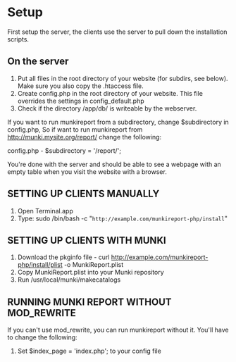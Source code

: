 Setup
=====

First setup the server, the clients use the server to pull down the installation scripts.

On the server
---
 1. Put all files in the root directory of your website (for subdirs,
    see below). Make sure you also copy the .htaccess file.
 2. Create config.php in the root directory of your website. This file overrides the settings in config_default.php
 3. Check if the directory /app/db/ is writeable by the webserver.

If you want to run munkireport from a subdirectory, change $subdirectory in
config.php, So if want to run munkireport from http://munki.mysite.org/report/
change the following:

config.php - $subdirectory = '/report/';

You're done with the server and should be able to see a webpage with an empty
table when you visit the website with a browser.


SETTING UP CLIENTS MANUALLY
---
 1. Open Terminal.app
 2. Type:
		sudo /bin/bash -c "`http://example.com/munkireport-php/install`"


SETTING UP CLIENTS WITH MUNKI
---
 1. Download the pkginfo file
		- curl http://example.com/munkireport-php/install/plist -o MunkiReport.plist
 2. Copy MunkiReport.plist into your Munki repository
 3. Run /usr/local/munki/makecatalogs



RUNNING MUNKI REPORT WITHOUT MOD_REWRITE
---
If you can't use mod_rewrite, you can run munkireport without it. You'll have
to change the following:
 1. Set $index_page = 'index.php'; to your config file
